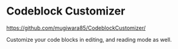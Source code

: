 # Codeblock Customizer

https://github.com/mugiwara85/CodeblockCustomizer/

Customize your code blocks in editing, and reading mode as well.
